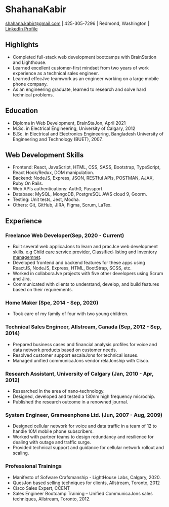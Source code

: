 # ShahanaKabir
shahana.kabir@gmail.com | 425-305-7296 | Redmond, Washington | [LinkedIn Profile](https://www.linkedin.com/in/shahana-kabir/)

## Highlights
- Completed full-stack web development bootcamps with BrainStation and Lighthouse.
- Learned excellent customer-first mindset from two years of work experience as a
technical sales engineer.
- Learned effecJve teamwork as an engineer working on a large mobile phone company.
- As an engineering graduate, learned to research and solve hard technical problems.

## Education
- Diploma in Web Development, BrainStaJon, April 2021
- M.Sc. in Electrical Engineering, University of Calgary, 2012
- B.Sc. in Electrical and Electronics Engineering, Bangladesh University of Engineering
and Technology (BUET), 2007.

## Web Development Skills
- Frontend: React, JavaScript, HTML, CSS, SASS, Bootstrap, TypeScript, React Hook/Redux, DOM manipulation.
- Backend: NodeJS, Express, JSON, RESTful APIs, POSTMAN, AJAX, Ruby On Rails.
- Web APIs authentications: Auth0, Passport.
- Database:  MySQL, MongoDB, PostgreSQL AWS cloud 9, Goorm.
- Testing: Unit tests, Jest, Mocha.
- Others: Git, GitHub, JIRA, Figma, Scrum, LaTex. 

## Experience
### Freelance Web Developer(Sep, 2020 - Current)
- Built several web applicaJons to learn and pracJce web development skills. e.g [Child care service provider](https://github.com/Shahana-Kabir/Happykids), [Classified-listing](https://github.com/Shahana-Kabir/classified-listing) and [Inventory managemnet](https://github.com/Shahana-Kabir/instock).
- Developed frontend and backend features for these apps using ReactJS, NodeJS, Express, HTML, BootStrap, SCSS, etc.
- Worked in collaboraJve projects with five other developers using Scrum and Jira.
- Communicated with clients to understand, develop, and build features based on their
requirements.

### Home Maker (Spe, 2014 - Sep, 2020)
- Took care of my family of four with two young children.

### Technical Sales Engineer, Allstream, Canada (Sep, 2012 - Sep, 2014)
- Prepared business cases and financial analysis profiles for voice and data network products based on customer needs.
- Resolved customer support escalaJons for technical issues.
- Managed unified communicaJons vendor relaJonship with Cisco.

### Research Assistant, University of Calgary (Jan, 2010 - Apr, 2012)
- Researched in the area of nano-technology.
- Designed, developed and tested a 130nm high frequency microchip.
- Published the research outcome in a renowned journal.

### System Engineer, Grameenphone Ltd. (Jun, 2007 - Aug, 2009)
- Designed cellular network for voice and data traffic in a team of 12 to handle 10M mobile phone subscribers.
- Worked with partner teams to design redundancy and resilience for dealing with outage and traffic surge.
- Provided technical support and guidance for cellular network rollout and scaling.

### Professional Trainings
- Manifesto of Sofware Crafsmanship - LightHouse Labs, Calgary, 2020.
- QuesJon based selling techniques for clients, Allstream, Toronto, 2012
- Cisco Sales Expert, CCENT
- Sales Engineer Bootcamp Training – Unified CommunicaJons sales techniques,
Allstream, Toronto, 2012.






